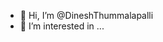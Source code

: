 - 👋 Hi, I’m @DineshThummalapalli
- 👀 I’m interested in ...

<!---
DineshThummalapalli/DineshThummalapalli is a ✨ special ✨ repository because its `README.md` (this file) appears on your GitHub profile.
You can click the Preview link to take a look at your changes.
--->
